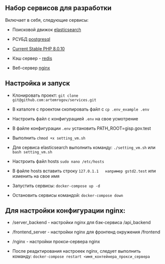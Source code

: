## Набор сервисов для разработки

Включает в себя, следующие сервисы:

- Поисковой движок [elasticsearch](https://www.elastic.co/elasticsearch/)

- РСУБД [postgresql](https://www.postgresql.org/download/)

- [Current Stable PHP 8.0.10](https://www.php.net/downloads)

- Кэш сервер - [redis](https://redis.io/)

- Веб-сервер [nginx](https://nginx.org/ru/)

## Настройка и запуск

- Клонировать проект: ``git clone git@github.com:artemrogov/services.git``

- В каталоге с проектом скопировать файл с ``cp .env_example .env``

- Настроить файл с конфигурацией ``.env`` на свое усмотрение

- В файле конфигурации ``.env`` установить PATH_ROOT=gisp.gov.test

- Выполнить ``chmod +x setting_vm.sh``

- Для сервиса elasticsearch выполнить команду: ``./setting_vm.sh`` или `` bash setting_vm.sh``

- Настроить файл hosts ``sudo nano /etc/hosts``

- В файле hosts вставить строку ``127.0.1.1   например gstd2.test`` или изменить на свое имя 

- Запустить сервисы: ``docker-compose up -d``

- Остановить сервисы командой: ``docker-compose down``

## Для настройки конфигурации nginx: 

- /server_backend - настройки nginx для бэк-сервиса /api_backend

- /frontend_server - настройки nginx для фронтенд окружения /frontend

- /nginx - настройки прокси-сервера nginx

- После реадктирования настроеек nginx, следует выполнить команду: ``docker-compose restart <имя_контейнера_прокси_сервера``

 
